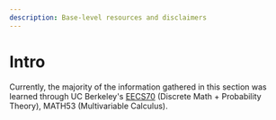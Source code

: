 ```yaml
---
description: Base-level resources and disclaimers
---
```


# Intro

Currently, the majority of the information gathered in this section was learned through UC Berkeley's [EECS70](https://www.eecs70.org/) \(Discrete Math + Probability Theory\), MATH53 \(Multivariable Calculus\).

